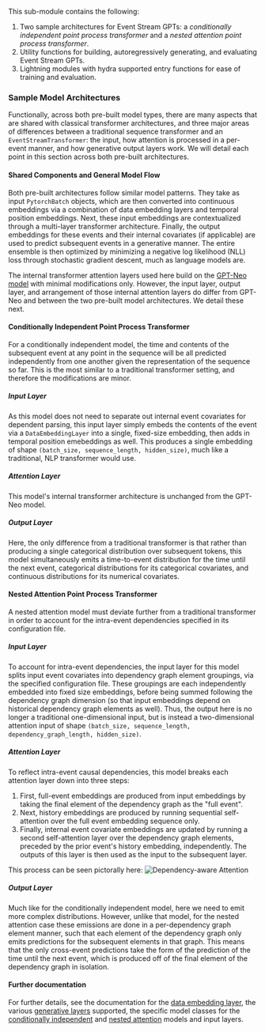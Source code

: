 This sub-module contains the following:

1. Two sample architectures for Event Stream GPTs: a _conditionally independent point process transformer_
   and a _nested attention point process transformer_.
2. Utility functions for building, autoregressively generating, and evaluating Event Stream GPTs.
3. Lightning modules with hydra supported entry functions for ease of training and evaluation.

### Sample Model Architectures

Functionally, across both pre-built model types, there are many aspects that are shared with classical
transformer architectures, and three major areas of differences between a traditional sequence transformer and
an `EventStreamTransformer`: the input, how attention is processed in a per-event
manner, and how generative output layers work. We will detail each point in this section across both pre-built
architectures.

#### Shared Components and General Model Flow

Both pre-built architectures follow similar model patterns. They take as input `PytorchBatch` objects, which
are then converted into continuous embeddings via a combination of data embedding layers and temporal position
embeddings. Next, these input embeddings are contextualized through a multi-layer transformer architecture.
Finally, the output embeddings for these events and their internal covariates (if applicable) are used to
predict subsequent events in a generative manner. The entire ensemble is then optimized by minimizing a
negative log likelihood (NLL) loss through stochastic gradient descent, much as language models are.

The internal transformer attention layers used here build on the
[GPT-Neo model](https://raw.githubusercontent.com/huggingface/transformers/e3cc4487fe66e03ec85970ea2db8e5fb34c455f4/src/transformers/models/gpt_neo/modeling_gpt_neo.py)
with minimal modifications only. However, the input layer, output layer, and arrangement of those internal
attention layers do differ from GPT-Neo and between the two pre-built model architectures. We detail these
next.

#### Conditionally Independent Point Process Transformer

For a conditionally independent model, the time and contents of the subsequent event at any point in the
sequence will be all predicted independently from one another given the representation of the sequence so far.
This is the most similar to a traditional transformer setting, and therefore the modifications are minor.

##### Input Layer

As this model does not need to separate out internal event covariates for dependent parsing, this input layer
simply embeds the contents of the event via a `DataEmbeddingLayer` into a single, fixed-size embedding, then
adds in temporal position emebeddings as well. This produces a single embedding of shape
`(batch_size, sequence_length, hidden_size)`, much like a traditional, NLP transformer would use.

##### Attention Layer

This model's internal transformer architecture is unchanged from the GPT-Neo model.

##### Output Layer

Here, the only difference from a traditional transformer is that rather than producing a single categorical
distribution over subsequent tokens, this model simultaneously emits a time-to-event distribution for the time
until the next event, categorical distributions for its categorical covariates, and continuous distributions
for its numerical covariates.

#### Nested Attention Point Process Transformer

A nested attention model must deviate further from a traditional transformer in order to account for the
intra-event dependencies specified in its configuration file.

##### Input Layer

To account for intra-event dependencies, the input layer for this model splits input event covariates into
dependency graph element groupings, via the specified configuration file. These groupings are each
independently embedded into fixed size embeddings, before being summed following the dependency graph
dimension (so that input embeddings depend on historical dependency graph elements as well). Thus, the output
here is no longer a traditional one-dimensional input, but is instead a two-dimensional attention input of
shape `(batch_size, sequence_length, dependency_graph_length, hidden_size)`.

##### Attention Layer

To reflect intra-event causal dependencies, this model breaks each attention layer down into three steps:

1. First, full-event embeddings are produced from input embeddings by taking the final element of the
   dependency graph as the "full event".
2. Next, history embeddings are produced by running sequential self-attention over the full event embedding
   sequence only.
3. Finally, internal event covariate embeddings are updated by running a second self-attention layer over
   the dependency graph elements, preceded by the prior event's history embedding, independently. The
   outputs of this layer is then used as the input to the subsequent layer.

This process can be seen pictorally here:
![Dependency-aware Attention](https://user-images.githubusercontent.com/470751/217272929-0b972d7f-793a-46f8-ac01-74d428bd7fcb.png)

##### Output Layer

Much like for the conditionally independent model, here we need to emit more complex distributions. However,
unlike that model, for the nested attention case these emissions are done in a per-dependency graph element
manner, such that each element of the dependency graph only emits predictions for the subsequent elements in
that graph. This means that the only cross-event predictions take the form of the prediction of the time until
the next event, which is produced off of the final element of the dependency graph in isolation.

#### Further documentation

For further details, see the documentation for the
[data embedding layer](https://eventstreamml.readthedocs.io/en/dev/api/EventStream.data.data_embedding_layer.html),
the various
[generative layers](https://eventstreamml.readthedocs.io/en/dev/api/EventStream.transformer.generative_layers.html)
supported, the specific model classes for the
[conditionally independent](https://eventstreamml.readthedocs.io/en/dev/api/EventStream.transformer.conditionally_independent_model.html)
and
[nested attention](https://eventstreamml.readthedocs.io/en/dev/api/EventStream.transformer.nested_attention_model.html)
models and input layers.
